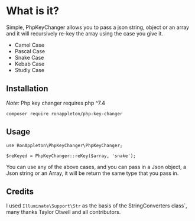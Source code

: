 # What is it?

Simple, PhpKeyChanger allows you to pass a json string, object or an array and it will recursively re-key the array using the case you give it.

- Camel Case
- Pascal Case
- Snake Case
- Kebab Case
- Studly Case

## Installation

*Note:* Php key changer requires php ^7.4

`composer require ronappleton/php-key-changer`

## Usage

`use RonAppleton\PhpKeyChanger\PhpKeyChanger;`

`$reKeyed = PhpKeyChanger::reKey($array, 'snake');`

You can use any of the above cases, and you can pass in a Json object, a Json string or an Array, it will be return the same type that you pass in.

## Credits

I used `Illuminate\Support\Str` as the basis of the StringConverters class`, many thanks Taylor Otwell and all contributors.
